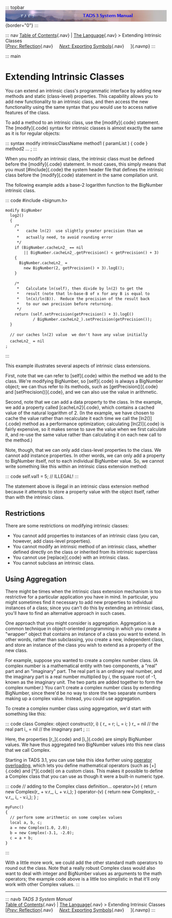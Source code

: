 ::: topbar
![](topbar.jpg){border="0"}
:::

::: nav
[Table of Contents](toc.htm){.nav} \| [The Language](langsec.htm){.nav}
\> Extending Intrinsic Classes\
[[*Prev:* Reflection](reflect.htm){.nav}     [*Next:* Exporting
Symbols](export.htm){.nav}     ]{.navnp}
:::

::: main
# Extending Intrinsic Classes

You can extend an intrinsic class\'s programmatic interface by adding
new methods and static (class-level) properties. This capability allows
you to add new functionality to an intrinsic class, and then access the
new functionality using the same syntax that you would use to access
native features of the class.

To add a method to an intrinsic class, use the [modify]{.code}
statement. The [modify]{.code} syntax for intrinsic classes is almost
exactly the same as it is for regular objects:

::: syntax
    modify intrinsicClassName
       method1 ( paramList ) { code }
       method2 ...
    ;
:::

When you modify an intrinsic class, the intrinsic class must be defined
before the [modify]{.code} statement. In most cases, this simply means
that you must [#include]{.code} the system header file that defines the
intrinsic class before the [modify]{.code} statement in the same
compilation unit.

The following example adds a base-2 logarithm function to the BigNumber
intrinsic class.

::: code
    #include <bignum.h>

    modify BigNumber
      log2()
      {
        /*
         *   cache ln(2)  use slightly greater precision than we
         *   actually need, to avoid rounding error
         */
        if (BigNumber.cacheLn2_ == nil
            || BigNumber.cacheLn2_.getPrecision() < getPrecision() + 3)
        {
          BigNumber.cacheLn2_ = 
            new BigNumber(2, getPrecision() + 3).logE();
        }

        /*
         *   Calculate ln(self), then divide by ln(2) to get the
         *   result (note that ln-base-B of x for any B is equal to
         *   ln(x)/ln(B)).  Reduce the precision of the result back
         *   to our own precision before returning.
         */
        return (self.setPrecision(getPrecision() + 3).logE()
                / BigNumber.cacheLn2_).setPrecision(getPrecision());
      }

      // our caches ln(2) value  we don't have any value initially
      cacheLn2_ = nil
    ;
:::

This example illustrates several aspects of intrinsic class extensions.

First, note that we can refer to [self]{.code} within the method we add
to the class. We\'re modifying BigNumber, so [self]{.code} is always a
BigNumber object; we can thus refer to its methods, such as
[getPrecision()]{.code} and [setPrecision()]{.code}, and we can also use
the value in arithmetic.

Second, note that we can add a data property to the class. In the
example, we add a property called [cacheLn2]{.code}, which contains a
cached value of the natural logarithm of 2. (In the example, we have
chosen to cache the value rather than recalculate it each time we call
the [ln2()]{.code} method as a performance optimization; calculating
[ln(2)]{.code} is fairly expensive, so it makes sense to save the value
when we first calculate it, and re-use the same value rather than
calculating it on each new call to the method.)

Note, though, that we can only add class-level properties to the class.
We cannot add instance properties. In other words, we can only add a
property to BigNumber itself, not to each individual BigNumber value.
So, we cannot write something like this within an intrinsic class
extension method:

::: code
    self.val1 = 5;  // ILLEGAL!
:::

The statement above is illegal in an intrinsic class extension method
because it attempts to store a property value with the object itself,
rather than with the intrinsic class.

## Restrictions

There are some restrictions on modifying intrinsic classes:

-   You cannot add properties to instances of an intrinsic class (you
    can, however, add class-level properties).
-   You cannot modify an intrinsic method of an intrinsic class, whether
    defined directly on the class or inherited from its intrinsic
    superclass
-   You cannot use [replace]{.code} with an intrinsic class.
-   You cannot subclass an intrinsic class.

## Using Aggregation

There might be times when the intrinsic class extension mechanism is too
restrictive for a particular application you have in mind. In
particular, you might sometimes find it necessary to add new properties
to individual instances of a class; since you can\'t do this by
extending an intrinsic class, you\'ll have to find an alternative
approach in such cases.

One approach that you might consider is aggregation. Aggregation is a
common technique in object-oriented programming in which you create a
\"wrapper\" object that contains an instance of a class you want to
extend. In other words, rather than subclassing, you create a new,
independent class, and store an instance of the class you wish to extend
as a property of the new class.

For example, suppose you wanted to create a complex number class. (A
complex number is a mathematical entity with two components, a \"real\"
part and an \"imaginary\" part. The real part is an ordinary real
number, and the imaginary part is a real number multiplied by *i*, the
square root of -1, known as the imaginary unit. The two parts are added
together to form the complex number.) You can\'t create a complex number
class by extending BigNumber, since there\'d be no way to store the two
separate numbers making up a complex value. Instead, you could use
aggregation.

To create a complex number class using aggregation, we\'d start with
something like this:

::: code
    class Complex: object
      construct(r, i) { r_ = r; i_ = i; }
      r_ = nil // the real part
      i_ = nil // the imaginary part
    ;
:::

Here, the properties [r\_]{.code} and [i\_]{.code} are simply BigNumber
values. We have thus aggregated two BigNumber values into this new class
that we call Complex.

Starting in TADS 3.1, you can use take this idea further using [operator
overloading](opoverload.htm), which lets you define mathematical
operators (such as [+]{.code} and [\*]{.code}) on a custom class. This
makes it possible to define a Complex class that you can use as though
it were a built-in numeric type.

::: code
      // adding to the Complex class definition...
      operator+(v) { return new Complex(r_ + v.r_, i_ + v.i_); }
      operator-(v) { return new Complex(r_ - v.r_, i_ - v.i_); }
    ;

    myFunc()
    {
      // perform some arithmetic on some complex values
      local a, b, c;
      a = new Complex(1.0, 2.0);
      b = new Complex(-3.1, -2.0);
      c = a + b;
    }
:::

With a little more work, we could add the other standard math operators
to round out the class. Note that a really robust Complex class would
also want to deal with integer and BigNumber values as arguments to the
math operators; the example code above is a little too simplistic in
that it\'ll only work with other Complex values.
:::

------------------------------------------------------------------------

::: navb
*TADS 3 System Manual*\
[Table of Contents](toc.htm){.nav} \| [The Language](langsec.htm){.nav}
\> Extending Intrinsic Classes\
[[*Prev:* Reflection](reflect.htm){.nav}     [*Next:* Exporting
Symbols](export.htm){.nav}     ]{.navnp}
:::
